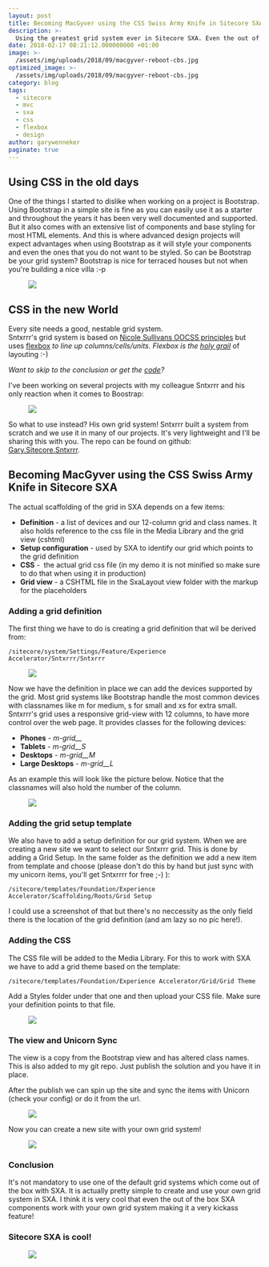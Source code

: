 ```yaml
---
layout: post
title: Becoming MacGyver using the CSS Swiss Army Knife in Sitecore SXA
description: >-
  Using the greatest grid system ever in Sitecore SXA. Even the out of the box SXA components work with your own grid system
date: 2018-02-17 08:21:12.000000000 +01:00
image: >-
  /assets/img/uploads/2018/09/macgyver-reboot-cbs.jpg
optimized_image: >-
  /assets/img/uploads/2018/09/macgyver-reboot-cbs.jpg
category: blog
tags:
  - sitecore
  - mvc
  - sxa
  - css
  - flexbox
  - design
author: garywenneker
paginate: true
---
```

<h2 id="using-css-in-the-old-days">Using CSS in the old days</h2><p>One of the things I started to dislike when working on a project is Bootstrap. Using Bootstrap in a simple site is fine as you can easily use it as a starter and throughout the years it has been very well documented and supported. But it also comes with an extensive list of components and base styling for most HTML elements. And this is where advanced design projects will expect advantages when using Bootstrap as it will style your components and even the ones that you do not want to be styled. So can be Bootstrap be your grid system? Bootstrap is nice for terraced houses but not when you're building a nice villa :-p</p><figure class="kg-image-card"><img src="/assets/img/uploads/2018/02/SNTXRRR.png" class="kg-image"></figure><h2 id="css-in-the-new-world">CSS in the new World</h2><p>Every site needs a good, nestable grid system.<br>Sntxrrr's grid system is based on <a href="https://github.com/stubbornella">Nicole Sullivans OOCSS principles</a> but<br>uses <a href="https://css-tricks.com/snippets/css/a-guide-to-flexbox/">flexbox</a><em> to line up columns/cells/units. Flexbox is the <a href="https://en.wikipedia.org/wiki/Holy_grail(web_design)">holy grail</a></em> of layouting :-)</p><p><em>Want to skip to the <a>conclusion</a> or get the <a href="https://github.com/GaryWenneker/Gary.Sitecore.Sntxrrr">code</a>?</em></p><p>I've been working on several projects with my colleague Sntxrrr and his only reaction when it comes to Boostrap:<br></p><figure class="kg-image-card"><img src="https://i.giphy.com/h02H78YHaXJ7O.gif" class="kg-image"></figure><p>So what to use instead? His own grid system! Sntxrrr built a system from scratch and we use it in many of our projects. It's very lightweight and I'll be sharing this with you. The repo can be found on github:<br><a href="https://github.com/GaryWenneker/Gary.Sitecore.Sntxrrr">Gary.Sitecore.Sntxrrr</a>.</p><h2 id="becoming-macgyver-using-the-css-swiss-army-knife-in-sitecore-sxa">Becoming MacGyver using the CSS Swiss Army Knife in Sitecore SXA</h2><p>The actual scaffolding of the grid in SXA depends on a few items:</p><ul><li><strong>Definition</strong> - a list of devices and our 12-column grid and class names. It also holds reference to the css file in the Media Library and the grid view (cshtml)</li><li><strong>Setup configuration</strong> - used by SXA to identify our grid which points to the grid definition</li><li><strong>CSS</strong> -  the actual grid css file (in my demo it is not minified so make sure to do that when using it in production)</li><li><strong>Grid view</strong> - a CSHTML file in the SxaLayout view folder with the markup for the placeholders</li></ul><h3 id="adding-a-grid-definition">Adding a grid definition</h3><p>The first thing we have to do is creating a grid definition that wil be derived from:</p><p><code>/sitecore/system/Settings/Feature/Experience Accelerator/Sntxrrr/Sntxrrr</code></p><figure class="kg-image-card"><img src="/assets/img/uploads/2018/02/2018-02-17_1300.png" class="kg-image"></figure><p>Now we have the definition in place we can add the devices supported by the grid. Most grid systems like Bootstrap handle the most common devices with classnames like m for medium, s for small and xs for extra small. Sntxrrr's grid uses a responsive grid-view with 12 columns, to have more control over the web page. It provides classes for the following devices:</p><ul><li><strong>Phones</strong> - <em>m-grid__</em></li><li><strong>Tablets</strong> - <em>m-grid__S</em></li><li><strong>Desktops</strong> - <em>m-grid__M</em></li><li><strong>Large Desktops</strong> - <em>m-grid__L</em></li></ul><p>As an example this will look like the picture below. Notice that the classnames will also hold the number of the column.</p><figure class="kg-image-card"><img src="/assets/img/uploads/2018/02/2018-02-17_1312.png" class="kg-image"></figure><h3 id="adding-the-grid-setup-template">Adding the grid setup template</h3><p>We also have to add a setup definition for our grid system. When we are creating a new site we want to select our Sntxrrr grid. This is done by adding a Grid Setup. In the same folder as the definition we add a new item from template and choose (please don't do this by hand but just sync with my unicorn items, you'll get Sntxrrrr for free ;-) ):</p><p><code>/sitecore/templates/Foundation/Experience Accelerator/Scaffolding/Roots/Grid Setup</code></p><p>I could use a screenshot of that but there's no neccessity as the only field there is the location of the grid definition (and am lazy so no pic here!).</p><h3 id="adding-the-css">Adding the CSS</h3><p>The CSS file will be added to the Media Library. For this to work with SXA we have to add a grid theme based on the template:</p><p><code>/sitecore/templates/Foundation/Experience Accelerator/Grid/Grid Theme</code></p><p>Add a Styles folder under that one and then upload your CSS file. Make sure your definition points to that file.</p><figure class="kg-image-card"><img src="/assets/img/uploads/2018/02/2018-02-17_1339.png" class="kg-image"></figure><h3 id="the-view-and-unicorn-sync">The view and Unicorn Sync</h3><p>The view is a copy from the Bootstrap view and has altered class names. This is also added to my git repo. Just publish the solution and you have it in place.</p><p>After the publish we can spin up the site and sync the items with Unicorn (check your config) or do it from the url.<br></p><figure class="kg-image-card"><img src="/assets/img/uploads/2018/02/2018-02-17_1342.png" class="kg-image"></figure><p>Now you can create a new site with your own grid system!</p><figure class="kg-image-card"><img src="/assets/img/uploads/2018/02/2018-02-17_1200.png" class="kg-image"></figure><h3 id="conclusion">Conclusion</h3><p>It's not mandatory to use one of the default grid systems which come out of the box with SXA. It is actually pretty simple to create and use your own grid system in SXA. I think it is very cool that even the out of the box SXA components work with your own grid system making it a very kickass feature!</p><h3 id="sitecore-sxa-is-cool-">Sitecore SXA is cool!</h3><figure class="kg-image-card"><img src="https://i.giphy.com/16KdaesKdaAI8.gif" class="kg-image"></figure>
